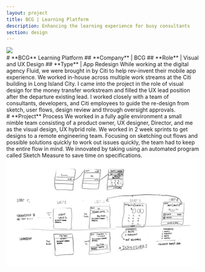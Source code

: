 ```yaml
---
layout: project
title: BCG | Learning Platform
description: Enhancing the learning experience for busy consultants
section: design
---
```


<div class="order-flip">
<div class="two-thirds-tile"><a class="max" rel="group" href="bcg-thumb.jpg" ><img src="bcg-1.jpg" alt=" "/></a></div>
<div class="third-text" markdown="1">
# **BCG** Learning Platform
## **Company** | BCG
## **Role** | Visual and UX Design
## **Type** | App Redesign
While working at the digital agency Fluid, we were brought in by Citi to help rev-invent their mobile app experience. We worked in-house across multiple work streams at the Citi building in Long Island City. I came into the project in the role of visual design for the money transfer workstream and filled the UX lead position after the departure existing lead. I worked closely with a team of consultants, developers, and Citi employees to guide the re-design from sketch, user flows, design review and through oversight approvals.
</div>
</div>

<div class="full-text" markdown="1">
# **Project** Process
We worked in a fully agile environment a small nimble team consisting of a product owner, UX designer, Director, and me as the visual design, UX hybrid role. We worked in 2 week sprints to get designs to a remote engineering team. Focusing on sketching out flows and possible solutions quickly to work out issues quickly, the team had to keep the entire flow in mind. We innovated by taking using an automated program called Sketch Measure to save time on specifications.
</div>
<div class="full-tile"><a class="max" rel="group" href="sketch-1.jpg" ><img src="sketch-1.jpg" alt=" "/></a></div>
